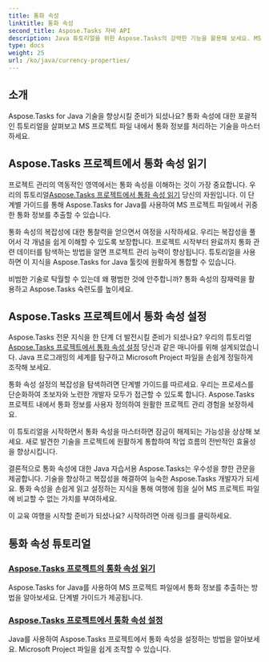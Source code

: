 ```yaml
---
title: 통화 속성
linktitle: 통화 속성
second_title: Aspose.Tasks 자바 API
description: Java 튜토리얼을 위한 Aspose.Tasks의 강력한 기능을 활용해 보세요. MS 프로젝트 파일의 통화 속성을 쉽게 읽고 설정하는 방법에 대한 단계별 가이드를 찾아보세요.
type: docs
weight: 25
url: /ko/java/currency-properties/
---
```

## 소개
Aspose.Tasks for Java 기술을 향상시킬 준비가 되셨나요? 통화 속성에 대한 포괄적인 튜토리얼을 살펴보고 MS 프로젝트 파일 내에서 통화 정보를 처리하는 기술을 마스터하세요.

## Aspose.Tasks 프로젝트에서 통화 속성 읽기

 프로젝트 관리의 역동적인 영역에서는 통화 속성을 이해하는 것이 가장 중요합니다. 우리의 튜토리얼[Aspose.Tasks 프로젝트에서 통화 속성 읽기](./read-properties/) 당신의 자원입니다. 이 단계별 가이드를 통해 Aspose.Tasks for Java를 사용하여 MS 프로젝트 파일에서 귀중한 통화 정보를 추출할 수 있습니다.

통화 속성의 복잡성에 대한 통찰력을 얻으면서 여정을 시작하세요. 우리는 복잡성을 풀어서 각 개념을 쉽게 이해할 수 있도록 보장합니다. 프로젝트 시작부터 완료까지 통화 관련 데이터를 탐색하는 방법을 알면 프로젝트 관리 능력이 향상됩니다. 튜토리얼을 사용하면 이 지식을 Aspose.Tasks for Java 툴킷에 원활하게 통합할 수 있습니다.

비범한 기술로 탁월할 수 있는데 왜 평범한 것에 안주합니까? 통화 속성의 잠재력을 활용하고 Aspose.Tasks 숙련도를 높이세요.

## Aspose.Tasks 프로젝트에서 통화 속성 설정

 Aspose.Tasks 전문 지식을 한 단계 더 발전시킬 준비가 되셨나요? 우리의 튜토리얼[Aspose.Tasks 프로젝트에서 통화 속성 설정](./set-properties/) 당신과 같은 매니아를 위해 설계되었습니다. Java 프로그래밍의 세계를 탐구하고 Microsoft Project 파일을 손쉽게 정밀하게 조작해 보세요.

통화 속성 설정의 복잡성을 탐색하려면 단계별 가이드를 따르세요. 우리는 프로세스를 단순화하여 초보자와 노련한 개발자 모두가 접근할 수 있도록 합니다. Aspose.Tasks 프로젝트 내에서 통화 정보를 사용자 정의하여 원활한 프로젝트 관리 경험을 보장하세요.

이 튜토리얼을 시작하면서 통화 속성을 마스터하면 잠금이 해제되는 가능성을 상상해 보세요. 새로 발견한 기술을 프로젝트에 원활하게 통합하여 작업 흐름의 전반적인 효율성을 향상시킵니다.

결론적으로 통화 속성에 대한 Java 자습서용 Aspose.Tasks는 우수성을 향한 관문을 제공합니다. 기술을 향상하고 복잡성을 해결하여 능숙한 Aspose.Tasks 개발자가 되세요. 통화 속성을 손쉽게 읽고 설정하는 지식을 통해 여행에 힘을 실어 MS 프로젝트 파일에 비교할 수 없는 가치를 부여하세요.

이 교육 여행을 시작할 준비가 되셨나요? 시작하려면 아래 링크를 클릭하세요.

## 통화 속성 튜토리얼
### [Aspose.Tasks 프로젝트의 통화 속성 읽기](./read-properties/)
Aspose.Tasks for Java를 사용하여 MS 프로젝트 파일에서 통화 정보를 추출하는 방법을 알아보세요. 단계별 가이드가 제공됩니다.
### [Aspose.Tasks 프로젝트에서 통화 속성 설정](./set-properties/)
Java를 사용하여 Aspose.Tasks 프로젝트에서 통화 속성을 설정하는 방법을 알아보세요. Microsoft Project 파일을 쉽게 조작할 수 있습니다.